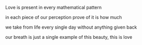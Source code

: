 Love is present in every mathematical pattern

in each piece of our perception prove of it is how much

we take from life every single day without anything given back

our breath is just a single example of this beauty, this is love
